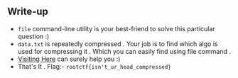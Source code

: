 ## Write-up

* ```file``` command-line utility is your best-friend to solve this particular question :)
* `data.txt` is repeatedly compressed . Your job is to find which algo is used for compressing it . Which you can easily find using
file command . 
* [Visiting Here](https://www.cyberciti.biz/howto/question/general/compress-file-unix-linux-cheat-sheet.php) can surely help you :)
* That's It . Flag:- `rootctf{isn't_ur_head_compressed}`
